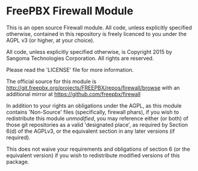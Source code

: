 # FreePBX Firewall Module

This is an open source Firewall module.  All code, unless explicitly specified otherwise, contained in this repository is freely licenced to you under the AGPL v3 (or higher, at your choice).

All code, unless explicitly specified otherwise, is Copyright 2015 by Sangoma Technologies Corporation. All rights are reserved.

Please read the 'LICENSE' file for more information.

The official source for this module is http://git.freepbx.org/projects/FREEPBX/repos/firewall/browse with an additional mirror at https://github.com/freepbx/firewall 

In addition to your rights an obligations under the AGPL, as this module contains 'Non-Source' files (specifically, firewall phars), if you wish to redistribute this module *unmodified*, you may reference either (or both) of those git repositories as a valid 'designated place', as required by Section 6(d) of the AGPLv3, or the equivalent section in any later versions (if required). 

This does not waive your requirements and obligations of section 6 (or the equivalent version) if you wish to redistribute modified versions of this package.


